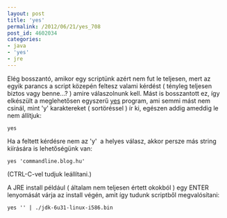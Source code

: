 ```yaml
---
layout: post
title: 'yes'
permalink: /2012/06/21/yes_708
post_id: 4602034
categories: 
- java
- 'yes'
- jre
---
```


Elég bosszantó, amikor egy scriptünk azért nem fut le teljesen, mert az egyik parancs a script közepén feltesz valami kérdést ( tényleg teljesen biztos vagy benne...? ) amire válaszolnunk kell. Mást is bosszantott ez, így elkészült a meglehetősen egyszerű 
[yes](http://www.linuxmanpages.com/man1/yes.1.php) program, ami semmi mást nem csinál, mint 'y' karaktereket ( sortöréssel ) ír ki, egészen addig ameddig le nem állítjuk:

```
yes
```

Ha a feltett kérdésre nem az 'y'  a helyes válasz, akkor persze más string kiírására is lehetőségünk van:

```
yes 'commandline.blog.hu'
```

(CTRL-C-vel tudjuk leállítani.)

A JRE install például ( általam nem teljesen értett okokból ) egy ENTER lenyomását várja az install végén, amit így tudunk scriptből megvalósítani:

```
yes '' | ./jdk-6u31-linux-i586.bin
```